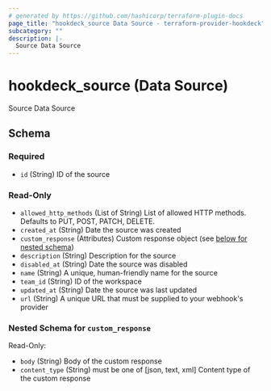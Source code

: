 ```yaml
---
# generated by https://github.com/hashicorp/terraform-plugin-docs
page_title: "hookdeck_source Data Source - terraform-provider-hookdeck"
subcategory: ""
description: |-
  Source Data Source
---
```


# hookdeck_source (Data Source)

Source Data Source



<!-- schema generated by tfplugindocs -->
## Schema

### Required

- `id` (String) ID of the source

### Read-Only

- `allowed_http_methods` (List of String) List of allowed HTTP methods. Defaults to PUT, POST, PATCH, DELETE.
- `created_at` (String) Date the source was created
- `custom_response` (Attributes) Custom response object (see [below for nested schema](#nestedatt--custom_response))
- `description` (String) Description for the source
- `disabled_at` (String) Date the source was disabled
- `name` (String) A unique, human-friendly name for the source
- `team_id` (String) ID of the workspace
- `updated_at` (String) Date the source was last updated
- `url` (String) A unique URL that must be supplied to your webhook's provider

<a id="nestedatt--custom_response"></a>
### Nested Schema for `custom_response`

Read-Only:

- `body` (String) Body of the custom response
- `content_type` (String) must be one of [json, text, xml]
Content type of the custom response
